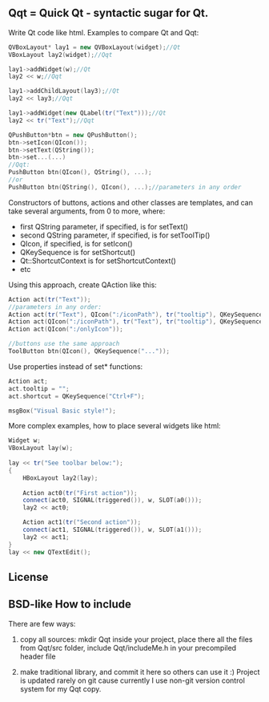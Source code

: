 Qqt = Quick Qt - syntactic sugar for Qt.
----------------------------------------
Write Qt code like html. Examples to compare Qt and Qqt:
```C++
QVBoxLayout* lay1 = new QVBoxLayout(widget);//Qt
VBoxLayout lay2(widget);//Qqt

lay1->addWidget(w);//Qt
lay2 << w;//Qqt

lay1->addChildLayout(lay3);//Qt
lay2 << lay3;//Qqt

lay1->addWidget(new QLabel(tr("Text")));//Qt
lay2 << tr("Text");//Qqt

QPushButton*btn = new QPushButton();
btn->setIcon(QIcon());
btn->setText(QString());
btn->set...(...)
//Qqt:
PushButton btn(QIcon(), QString(), ...);
//or
PushButton btn(QString(), QIcon(), ...);//parameters in any order
```
Constructors of buttons, actions and other classes are templates, and can take several arguments, from 0 to more, where:

* first QString parameter, if specified, is for setText()
* second QString parameter, if specified, is for setToolTip()
* QIcon, if specified, is for setIcon()
* QKeySequence is for setShortcut()
* Qt::ShortcutContext is for setShortcutContext()
* etc

Using this approach, create QAction like this:
```C++
Action act(tr("Text"));
//parameters in any order:
Action act(tr("Text"), QIcon(":/iconPath"), tr("tooltip"), QKeySequence("Ctrl+f"));
Action act(QIcon(":/iconPath"), tr("Text"), tr("tooltip"), QKeySequence("Ctrl+f"));
Action act(QIcon(":/onlyIcon"));

//buttons use the same approach
ToolButton btn(QIcon(), QKeySequence("..."));
```
Use properties instead of set* functions:
```C++
Action act;
act.tooltip = "";
act.shortcut = QKeySequence("Ctrl+F");

msgBox("Visual Basic style!");
```
More complex examples, how to place several widgets like html:
```C++
Widget w;
VBoxLayout lay(w);
	
lay << tr("See toolbar below:");
{
	HBoxLayout lay2(lay);
	
	Action act0(tr("First action"));
	connect(act0, SIGNAL(triggered()), w, SLOT(a0()));
	lay2 << act0;

	Action act1(tr("Second action"));
	connect(act1, SIGNAL(triggered()), w, SLOT(a1()));
	lay2 << act1;
}
lay << new QTextEdit();
```
License
-------
BSD-like
How to include
--------------
There are few ways:

1) copy all sources: mkdir Qqt inside your project, place there all the files from Qqt/src folder, include Qqt/includeMe.h in your precompiled header file

2) make traditional library, and commit it here so others can use it :)
Project is updated rarely on git cause currently I use non-git version control system for my Qqt copy.
